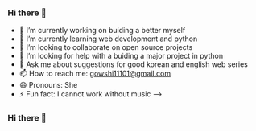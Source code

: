 ### Hi there 👋



- 🔭 I’m currently working on buiding a better myself
- 🌱 I’m currently learning web development and python
- 👯 I’m looking to collaborate on open source projects
- 🤔 I’m looking for help with a buiding a major project in python
- 💬 Ask me about  suggestions for good korean and english web series 
- 📫 How to reach me: gowshi11101@gmail.com
- 😄 Pronouns: She
- ⚡ Fun fact: I cannot work without music
-->


### Hi there 👋

<!--
**gowshika111/gowshika111** is a ✨ _special_ ✨ repository because its `README.md` (this file) appears on your GitHub profile.

Here are some ideas to get you started:

- 🔭 I’m currently working on ...
- 🌱 I’m currently learning ...
- 👯 I’m looking to collaborate on ...
- 🤔 I’m looking for help with ...
- 💬 Ask me about ...
- 📫 How to reach me: ...
- 😄 Pronouns: ...
- ⚡ Fun fact: ...
-->
